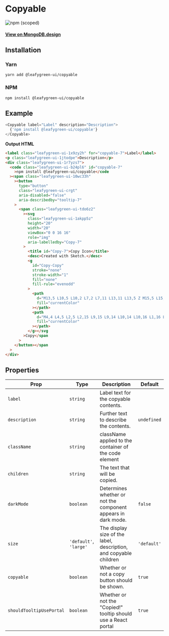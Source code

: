 # Copyable

![npm (scoped)](https://img.shields.io/npm/v/@leafygreen-ui/copyable.svg)

#### [View on MongoDB.design](https://www.mongodb.design/component/copyable/example/)

## Installation

### Yarn

```shell
yarn add @leafygreen-ui/copyable
```

### NPM

```shell
npm install @leafygreen-ui/copyable
```

## Example

```js
<Copyable label="Label" description="Description">
  {'npm install @leafygreen-ui/copyable'}
</Copyable>
```

**Output HTML**

```html
<label class="leafygreen-ui-1x9zy2h" for="copyable-7">Label</label>
<p class="leafygreen-ui-1jtodpe">Description</p>
<div class="leafygreen-ui-1r7yzs7">
  <code class="leafygreen-ui-b24pl6" id="copyable-7"
    >npm install @leafygreen-ui/copyable</code
  ><span class="leafygreen-ui-10wc33h"
    ><button
      type="button"
      class="leafygreen-ui-crgt"
      aria-disabled="false"
      aria-describedby="tooltip-7"
    >
      <span class="leafygreen-ui-tdo6z2"
        ><svg
          class="leafygreen-ui-1akpp5z"
          height="20"
          width="20"
          viewBox="0 0 16 16"
          role="img"
          aria-labelledby="Copy-7"
        >
          <title id="Copy-7">Copy Icon</title>
          <desc>Created with Sketch.</desc>
          <g
            id="Copy-Copy"
            stroke="none"
            stroke-width="1"
            fill="none"
            fill-rule="evenodd"
          >
            <path
              d="M13,5 L10,5 L10,2 L7,2 L7,11 L13,11 L13,5 Z M15,5 L15,13 L5,13 L5,0 L10,0 L15,5 Z"
              fill="currentColor"
            ></path>
            <path
              d="M4,4 L4,5 L2,5 L2,15 L9,15 L9,14 L10,14 L10,16 L1,16 L1,4 L4,4 Z"
              fill="currentColor"
            ></path>
          </g></svg
        >Copy</span
      >
    </button></span
  >
</div>
```

## Properties

| Prop                     | Type                   | Description                                                       | Default     |
| ------------------------ | ---------------------- | ----------------------------------------------------------------- | ----------- |
| `label`                  | `string`               | Label text for the copyable contents.                             |             |
| `description`            | `string`               | Further text to describe the contents.                            | `undefined` |
| `className`              | `string`               | className applied to the container of the code element            |             |
| `children`               | `string`               | The text that will be copied.                                     |             |
| `darkMode`               | `boolean`              | Determines whether or not the component appears in dark mode.     | `false`     |
| `size`                   | `'default'`, `'large'` | The display size of the label, description, and copyable children | `'default'` |
| `copyable`               | `boolean`              | Whether or not a copy button should be shown.                     | `true`      |
| `shouldTooltipUsePortal` | `boolean`              | Whether or not the "Copied!" tooltip should use a React portal    | `true`      |
